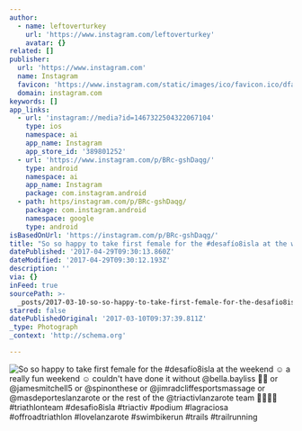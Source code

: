 ```yaml
---
author:
  - name: leftoverturkey
    url: 'https://www.instagram.com/leftoverturkey'
    avatar: {}
related: []
publisher:
  url: 'https://www.instagram.com'
  name: Instagram
  favicon: 'https://www.instagram.com/static/images/ico/favicon.ico/dfa85bb1fd63.ico'
  domain: instagram.com
keywords: []
app_links:
  - url: 'instagram://media?id=1467322504322067104'
    type: ios
    namespace: ai
    app_name: Instagram
    app_store_id: '389801252'
  - url: 'https://www.instagram.com/p/BRc-gshDaqg/'
    type: android
    namespace: ai
    app_name: Instagram
    package: com.instagram.android
  - path: https/instagram.com/p/BRc-gshDaqg/
    package: com.instagram.android
    namespace: google
    type: android
isBasedOnUrl: 'https://instagram.com/p/BRc-gshDaqg/'
title: "So so happy to take first female for the #desafío8isla at the weekend ☺ a really fun weekend ☺ couldn't have done it without @bella.bayliss \uD83D\uDE18\uD83D\uDE18 or @jamesmitchell5 or @spinonthese or @jimradcliffesportsmassage or @masdeporteslanzarote or the rest of the @triactivlanzarote team \uD83D\uDCAA\uD83C\uDFFC\uD83D\uDCAA\uD83C\uDFFC #triathlonteam #desafio8isla #triactiv #podium #lagraciosa #offroadtriathlon #lovelanzarote #swimbikerun #trails #trailrunning"
datePublished: '2017-04-29T09:30:13.860Z'
dateModified: '2017-04-29T09:30:12.193Z'
description: ''
via: {}
inFeed: true
sourcePath: >-
  _posts/2017-03-10-so-so-happy-to-take-first-female-for-the-desafio8isla-at-th.md
starred: false
datePublishedOriginal: '2017-03-10T09:37:39.811Z'
_type: Photograph
_context: 'http://schema.org'

---
```

![So so happy to take first female for the #desafío8isla at the weekend ☺ a really fun weekend ☺ couldn't have done it without @bella.bayliss  or @jamesmitchell5 or @spinonthese or @jimradcliffesportsmassage or @masdeporteslanzarote or the rest of the @triactivlanzarote team  #triathlonteam #desafio8isla #triactiv #podium #lagraciosa #offroadtriathlon #lovelanzarote #swimbikerun #trails #trailrunning](https://scontent.cdninstagram.com/t51.2885-15/s640x640/sh0.08/e35/17126208_297082147372789_4772972004716314624_n.jpg)